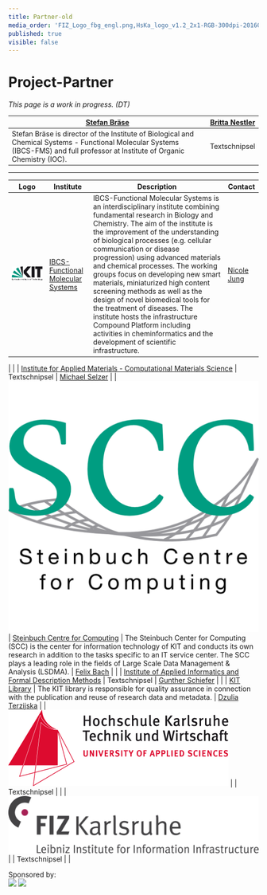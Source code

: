 ```yaml
---
title: Partner-old
media_order: 'FIZ_Logo_fbg_engl.png,HsKa_logo_v1.2_2x1-RGB-300dpi-20160704.png,KITlogo_farbe-RGB_englisch.png,BW100_GR_4C_MWK_WEISS.png,20171024_DigitalBW_LOGO_RGB_RZ.png,SCC_Logo.png'
published: true
visible: false
---
```


# Project-Partner

*This page is a work in progress. (DT)*

| [Stefan Bräse](https://www.ioc.kit.edu/braese/english/24.php) | [Britta Nestler](https://www.iam.kit.edu/cms/english/Mitarbeiter_nestler.php) | 
| -- | -- |
| Stefan Bräse is director of the Institute of Biological and Chemical Systems - Functional Molecular Systems (IBCS-FMS) and full professor at Institute of Organic Chemistry (IOC). | Textschnipsel |

***

| Logo | Institute | Description | Contact |
| -- | -- | -- | -- |
| [![](KITlogo_farbe-RGB_englisch.png?resize=400,200)](http://www.kit.edu/english/index.php) | [IBCS-Functional Molecular Systems](https://fms.ibcs.kit.edu/) | IBCS-Functional Molecular Systems is an interdisciplinary institute combining fundamental research in Biology and Chemistry. The aim of the institute is the improvement of the understanding of biological processes (e.g. cellular communication or disease progression) using advanced materials and chemical processes. The working groups focus on developing new smart materials, miniaturized high content screening methods as well as the design of novel biomedical tools for the treatment of diseases. The institute hosts the infrastructure Compound Platform including activities in cheminformatics and the development of scientific infrastructure. | [Nicole Jung](https://www.ioc.kit.edu/braese/english/21_110.php)  
|
| | [Institute for Applied Materials - Computational Materials Science](https://www.iam.kit.edu/cms/english/index.php) | Textschnipsel | [Michael Selzer](https://www.iam.kit.edu/cms/english/Mitarbeiter_selzer.php) 
|
|![](SCC_Logo.png) | [Steinbuch Centre for Computing](https://www.scc.kit.edu/en/index.php) | The Steinbuch Center for Computing (SCC) is the center for information technology of KIT and conducts its own research in addition to the tasks specific to an IT service center. The SCC plays a leading role in the fields of Large Scale Data Management & Analysis (LSDMA). | [Felix Bach](https://www.scc.kit.edu/en/staff/felix.bach.php) 
|
| | [Institute of Applied Informatics and Formal Description Methods](https://www.aifb.kit.edu/web/Hauptseite/en) | Textschnipsel | [Gunther Schiefer](https://www.aifb.kit.edu/web/Gunther_Schiefer/en) 
|
| | [KIT Library](https://www.bibliothek.kit.edu/cms/english/index.php)  | The KIT library is responsible for quality assurance in connection with the publication and reuse of research data and metadata. | [Dzulia Terzijska](https://www.bibliothek.kit.edu/cms/mitarbeiter_2768.php) 
|
| [![](HsKa_logo_v1.2_2x1-RGB-300dpi-20160704.png?resize=400,200)](https://www.hs-karlsruhe.de/en/) |  | Textschnipsel | []() |
| [![](FIZ_Logo_fbg_engl.png?resize=400,200)](https://www.fiz-karlsruhe.de/en)  |  | Textschnipsel | []() |   
  
  
Sponsored by:  
[![](BW100_GR_4C_MWK_WEISS.png?resize=300,200)](https://mwk.baden-wuerttemberg.de/de/startseite/)
[![](20171024_DigitalBW_LOGO_RGB_RZ.png?resize=300,200)](https://www.digital-bw.de/)